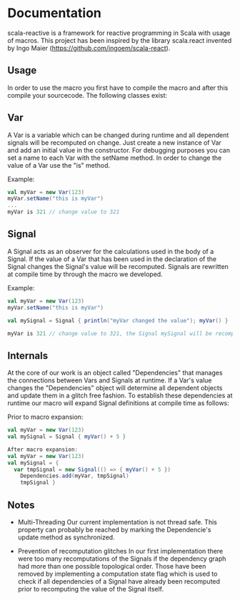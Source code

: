 Documentation
==============

scala-reactive is a framework for reactive programming in Scala with usage of macros.
This project has been inspired by the library scala.react invented by Ingo Maier (https://github.com/ingoem/scala-react).


Usage
--------------
In order to use the macro you first have to compile the macro and after this compile your sourcecode.
The following classes exist:


Var
--------------
A Var is a variable which can be changed during runtime and all dependent signals will be recomputed on change. Just create a new instance of Var and add an initial value in the constructor. For debugging purposes you can set a name to each Var with the setName method.
In order to change the value of a Var use the "is" method.

Example:
```scala
val myVar = new Var(123)
myVar.setName("this is myVar")
...
myVar is 321 // change value to 321
```

Signal
--------------
A Signal acts as an observer for the calculations used in the body of a Signal. If the value of a Var that has been used in the declaration of the Signal changes the Signal's value will be recomputed. Signals are rewritten at compile time by through the macro we developed.

Example:
```scala
val myVar = new Var(123)
myVar.setName("this is myVar")

val mySignal = Signal { println("myVar changed the value"); myVar() }

myVar is 321 // change value to 321, the Signal mySignal will be recomputed
```

Internals
--------------
At the core of our work is an object called "Dependencies" that manages the connections between Vars and Signals at runtime. If a Var's value changes the "Dependencies" object will determine all dependent objects and update them in a glitch free fashion.
To establish these dependencies at runtime our macro will expand Signal definitions at compile time as follows:

Prior to macro expansion:
```scala
val myVar = new Var(123)
val mySignal = Signal { myVar() + 5 }

After macro expansion:
val myVar = new Var(123)
val mySignal = {
  var tmpSignal = new Signal(() => { myVar() + 5 })
	Dependencies.add(myVar, tmpSignal)
	tmpSignal }
```

Notes
--------------
* Multi-Threading
  Our current implementation is not thread safe. This property can probably be reached by marking the Dependencie's update method as synchronized.

* Prevention of recomputation glitches
  In our first implementation there were too many recomputations of the Signals if the dependency graph had more than one possible topological order. Those have been removed by implementing a computation state flag which is used to check if all dependencies of a Signal have already been recomputed prior to recomputing the value of the Signal itself.
